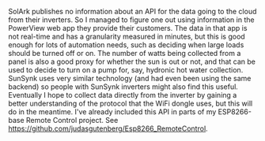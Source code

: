 SolArk publishes no information about an API for the data going to the cloud from their inverters. So I managed to figure one out using information in the PowerView web app they provide their customers.  The data in that app is not real-time and has a granularity measured in minutes, but this is good enough for lots of automation needs, such as deciding when large loads should be turned off or on. The number of watts being collected from a panel is also a good proxy for whether the sun is out or not, and that can be used to decide to turn on a pump for, say, hydronic hot water collection.  SunSynk uses very similar technology (and had even been using the same backend) so people with SunSynk inverters might also find this useful.  Eventually I hope to collect data directly from the inverter by gaining a better understanding of the protocol that the WiFi dongle uses, but this will do in the meantime.  I've already included this API in parts of my ESP8266-base Remote Control project.  See https://github.com/judasgutenberg/Esp8266_RemoteControl.
